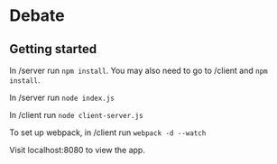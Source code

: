 # Debate

## Getting started ##

In /server run `npm install`. You may also need to go to /client and `npm install`.

In /server run `node index.js`

In /client run `node client-server.js`

To set up webpack, in /client run `webpack -d --watch`

Visit localhost:8080 to view the app.

